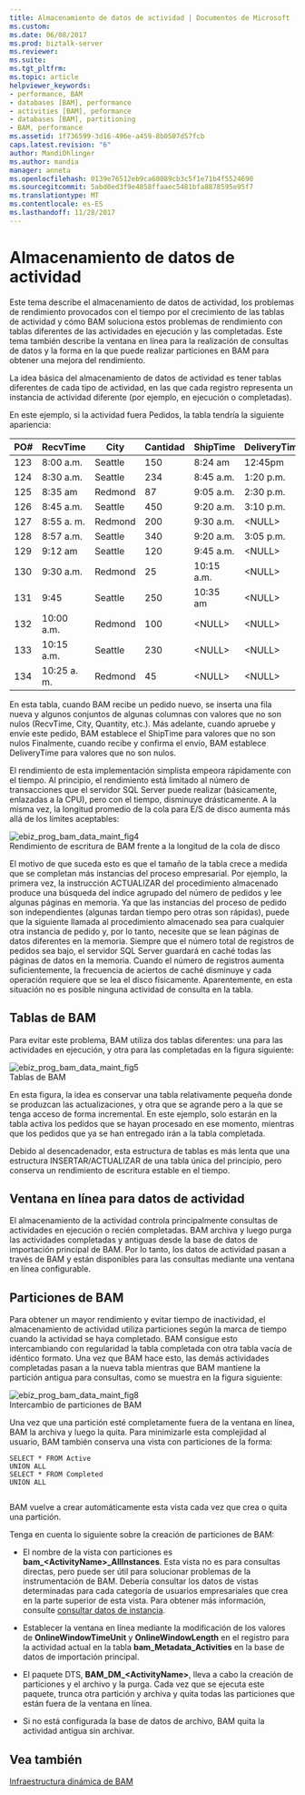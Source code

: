 ```yaml
---
title: Almacenamiento de datos de actividad | Documentos de Microsoft
ms.custom: 
ms.date: 06/08/2017
ms.prod: biztalk-server
ms.reviewer: 
ms.suite: 
ms.tgt_pltfrm: 
ms.topic: article
helpviewer_keywords:
- performance, BAM
- databases [BAM], performance
- activities [BAM], peformance
- databases [BAM], partitioning
- BAM, performance
ms.assetid: 1f736599-3d16-496e-a459-8b0507d57fcb
caps.latest.revision: "6"
author: MandiOhlinger
ms.author: mandia
manager: anneta
ms.openlocfilehash: 0139e76512eb9ca60089cb3c5f1e71b4f5524690
ms.sourcegitcommit: 5abd0ed3f9e4858ffaaec5481bfa8878595e95f7
ms.translationtype: MT
ms.contentlocale: es-ES
ms.lasthandoff: 11/28/2017
---
```

# <a name="activity-data-storage"></a>Almacenamiento de datos de actividad
Este tema describe el almacenamiento de datos de actividad, los problemas de rendimiento provocados con el tiempo por el crecimiento de las tablas de actividad y cómo BAM soluciona estos problemas de rendimiento con tablas diferentes de las actividades en ejecución y las completadas. Este tema también describe la ventana en línea para la realización de consultas de datos y la forma en la que puede realizar particiones en BAM para obtener una mejora del rendimiento.  
  
 La idea básica del almacenamiento de datos de actividad es tener tablas diferentes de cada tipo de actividad, en las que cada registro representa un instancia de actividad diferente (por ejemplo, en ejecución o completadas).  
  
 En este ejemplo, si la actividad fuera Pedidos, la tabla tendría la siguiente apariencia:  
  
|PO#|RecvTime|City|Cantidad|ShipTime|DeliveryTime|  
|----------|--------------|----------|--------------|--------------|------------------|  
|123|8:00 a.m.|Seattle|150|8:24 am|12:45pm|  
|124|8:30 a.m.|Seattle|234|8:45 a.m.|1:20 p.m.|  
|125|8:35 am|Redmond|87|9:05 a.m.|2:30 p.m.|  
|126|8:45 a.m.|Seattle|450|9:20 a.m.|3:10 p.m.|  
|127|8:55 a. m.|Redmond|200|9:30 a.m.|\<NULL\>|  
|128|8:57 a.m.|Seattle|340|9:20 a.m.|3:05 p.m.|  
|129|9:12 am|Seattle|120|9:45 a.m.|\<NULL\>|  
|130|9:30 a.m.|Redmond|25|10:15 a.m.|\<NULL\>|  
|131|9:45|Seattle|250|10:35 am|\<NULL\>|  
|132|10:00 a.m.|Redmond|100|\<NULL\>|\<NULL\>|  
|133|10:15 a.m.|Seattle|230|\<NULL\>|\<NULL\>|  
|134|10:25 a. m.|Redmond|45|\<NULL\>|\<NULL\>|  
  
 En esta tabla, cuando BAM recibe un pedido nuevo, se inserta una fila nueva y algunos conjuntos de algunas columnas con valores que no son nulos (RecvTime, City, Quantity, etc.). Más adelante, cuando apruebe y envíe este pedido, BAM establece el ShipTime para valores que no son nulos Finalmente, cuando recibe y confirma el envío, BAM establece DeliveryTime para valores que no son nulos.  
  
 El rendimiento de esta implementación simplista empeora rápidamente con el tiempo. Al principio, el rendimiento está limitado al número de transacciones que el servidor SQL Server puede realizar (básicamente, enlazadas a la CPU), pero con el tiempo, disminuye drásticamente. A la misma vez, la longitud promedio de la cola para E/S de disco aumenta más allá de los límites aceptables:  
  
 ![](../core/media/ebiz-prog-bam-data-maint-fig4.gif "ebiz_prog_bam_data_maint_fig4")  
Rendimiento de escritura de BAM frente a la longitud de la cola de disco  
  
 El motivo de que suceda esto es que el tamaño de la tabla crece a medida que se completan más instancias del proceso empresarial. Por ejemplo, la primera vez, la instrucción ACTUALIZAR del procedimiento almacenado produce una búsqueda del índice agrupado del número de pedidos y lee algunas páginas en memoria. Ya que las instancias del proceso de pedido son independientes (algunas tardan tiempo pero otras son rápidas), puede que la siguiente llamada al procedimiento almacenado sea para cualquier otra instancia de pedido y, por lo tanto, necesite que se lean páginas de datos diferentes en la memoria. Siempre que el número total de registros de pedidos sea bajo, el servidor SQL Server guardará en caché todas las páginas de datos en la memoria. Cuando el número de registros aumenta suficientemente, la frecuencia de aciertos de caché disminuye y cada operación requiere que se lea el disco físicamente. Aparentemente, en esta situación no es posible ninguna actividad de consulta en la tabla.  
  
## <a name="bam-tables"></a>Tablas de BAM  
 Para evitar este problema, BAM utiliza dos tablas diferentes: una para las actividades en ejecución, y otra para las completadas en la figura siguiente:  
  
 ![](../core/media/ebiz-prog-bam-data-maint-fig5.gif "ebiz_prog_bam_data_maint_fig5")  
Tablas de BAM  
  
 En esta figura, la idea es conservar una tabla relativamente pequeña donde se produzcan las actualizaciones, y otra que se agrande pero a la que se tenga acceso de forma incremental. En este ejemplo, solo estarán en la tabla activa los pedidos que se hayan procesado en ese momento, mientras que los pedidos que ya se han entregado irán a la tabla completada.  
  
 Debido al desencadenador, esta estructura de tablas es más lenta que una estructura INSERTAR/ACTUALIZAR de una tabla única del principio, pero conserva un rendimiento de escritura estable en el tiempo.  
  
## <a name="online-window-for-activity-data"></a>Ventana en línea para datos de actividad  
 El almacenamiento de la actividad controla principalmente consultas de actividades en ejecución o recién completadas. BAM archiva y luego purga las actividades completadas y antiguas desde la base de datos de importación principal de BAM. Por lo tanto, los datos de actividad pasan a través de BAM y están disponibles para las consultas mediante una ventana en línea configurable.  
  
## <a name="bam-partitioning"></a>Particiones de BAM  
 Para obtener un mayor rendimiento y evitar tiempo de inactividad, el almacenamiento de actividad utiliza particiones según la marca de tiempo cuando la actividad se haya completado. BAM consigue esto intercambiando con regularidad la tabla completada con otra tabla vacía de idéntico formato. Una vez que BAM hace esto, las demás actividades completadas pasan a la nueva tabla mientras que BAM mantiene la partición antigua para consultas, como se muestra en la figura siguiente:  
  
 ![](../core/media/ebiz-prog-bam-data-maint-fig8.gif "ebiz_prog_bam_data_maint_fig8")  
Intercambio de particiones de BAM  
  
 Una vez que una partición esté completamente fuera de la ventana en línea, BAM la archiva y luego la quita. Para minimizarle esta complejidad al usuario, BAM también conserva una vista con particiones de la forma:  
  
```  
SELECT * FROM Active   
UNION ALL   
SELECT * FROM Completed   
UNION ALL  
  
```  
  
 BAM vuelve a crear automáticamente esta vista cada vez que crea o quita una partición.  
  
 Tenga en cuenta lo siguiente sobre la creación de particiones de BAM:  
  
-   El nombre de la vista con particiones es **bam_\<ActivityName\>_AllInstances**. Esta vista no es para consultas directas, pero puede ser útil para solucionar problemas de la instrumentación de BAM. Debería consultar los datos de vistas determinadas para cada categoría de usuarios empresariales que crea en la parte superior de esta vista. Para obtener más información, consulte [consultar datos de instancia](../core/querying-instance-data.md).  
  
-   Establecer la ventana en línea mediante la modificación de los valores de **OnlineWindowTimeUnit** y **OnlineWindowLength** en el registro para la actividad actual en la tabla **bam_Metadata_Activities** en la base de datos de importación principal.  
  
-   El paquete DTS, **BAM_DM_\<ActivityName\>**, lleva a cabo la creación de particiones y el archivo y la purga. Cada vez que se ejecuta este paquete, trunca otra partición y archiva y quita todas las particiones que están fuera de la ventana en línea.  
  
-   Si no está configurada la base de datos de archivo, BAM quita la actividad antigua sin archivar.  
  
## <a name="see-also"></a>Vea también  
 [Infraestructura dinámica de BAM](../core/bam-dynamic-infrastructure.md)